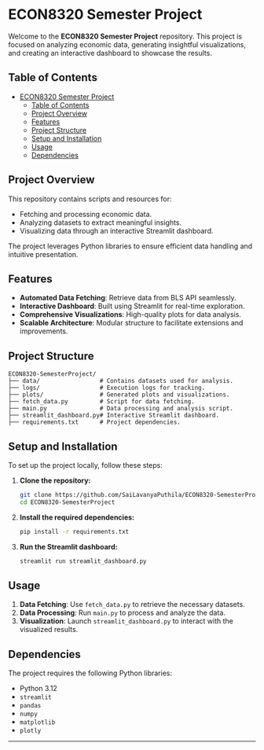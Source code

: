 # ECON8320 Semester Project

Welcome to the **ECON8320 Semester Project** repository. This project is focused on analyzing economic data, generating insightful visualizations, and creating an interactive dashboard to showcase the results. 

## Table of Contents

- [ECON8320 Semester Project](#econ8320-semester-project)
  - [Table of Contents](#table-of-contents)
  - [Project Overview](#project-overview)
  - [Features](#features)
  - [Project Structure](#project-structure)
  - [Setup and Installation](#setup-and-installation)
  - [Usage](#usage)
  - [Dependencies](#dependencies)

## Project Overview

This repository contains scripts and resources for:

- Fetching and processing economic data.
- Analyzing datasets to extract meaningful insights.
- Visualizing data through an interactive Streamlit dashboard.

The project leverages Python libraries to ensure efficient data handling and intuitive presentation.

## Features

- **Automated Data Fetching**: Retrieve data from BLS API seamlessly.
- **Interactive Dashboard**: Built using Streamlit for real-time exploration.
- **Comprehensive Visualizations**: High-quality plots for data analysis.
- **Scalable Architecture**: Modular structure to facilitate extensions and improvements.

## Project Structure

```plaintext
ECON8320-SemesterProject/
├── data/                 # Contains datasets used for analysis.
├── logs/                 # Execution logs for tracking.
├── plots/                # Generated plots and visualizations.
├── fetch_data.py         # Script for data fetching.
├── main.py               # Data processing and analysis script.
├── streamlit_dashboard.py# Interactive Streamlit dashboard.
├── requirements.txt      # Project dependencies.

```

## Setup and Installation

To set up the project locally, follow these steps:

1. **Clone the repository:**

    ```bash
    git clone https://github.com/SaiLavanyaPuthila/ECON8320-SemesterProject.git
    cd ECON8320-SemesterProject
    ```

2. **Install the required dependencies:**

    ```bash
    pip install -r requirements.txt
    ```

3. **Run the Streamlit dashboard:**

    ```bash
    streamlit run streamlit_dashboard.py
    ```

## Usage

1. **Data Fetching**: Use `fetch_data.py` to retrieve the necessary datasets.
2. **Data Processing**: Run `main.py` to process and analyze the data.
3. **Visualization**: Launch `streamlit_dashboard.py` to interact with the visualized results.

## Dependencies

The project requires the following Python libraries:

- Python 3.12
- `streamlit`
- `pandas`
- `numpy`
- `matplotlib`
- `plotly`



---
